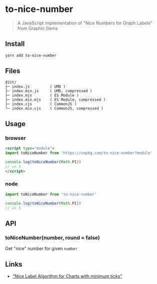 # to-nice-number

> A JavaScript implementation of "Nice Numbers for Graph Labels" from Graphic Gems

## Install

```bash
yarn add to-nice-number
```

## Files

```text
dist/
├─ index.js         ( UMD )
├─ index.min.js     ( UMD, compressed )
├─ index.mjs        ( ES Module )
├─ index.min.mjs    ( ES Module, compressed )
├─ index.cjs        ( CommonJS )
└─ index.min.cjs    ( CommonJS, compressed )
```

## Usage

### browser

```html
<script type="module">
import toNiceNumber from 'https://unpkg.com/to-nice-number?module'

console.log(toNiceNumber(Math.PI))
// => 5
</script>
```

### node

```js
import toNiceNumber from 'to-nice-number'

console.log(toNiceNumber(Math.PI))
// => 5
```

## API

### toNiceNumber(number, round = false)

Get "nice" number for given `number`

## Links

- ["Nice Label Algorithm for Charts with minimum ticks"](https://stackoverflow.com/questions/8506881/nice-label-algorithm-for-charts-with-minimum-ticks)